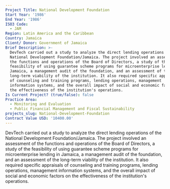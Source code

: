```yaml
---
Project Title: National Development Foundation
Start Year: '1986'
End Year: '1986'
ISO3 Code:
  - JAM
Region: Latin America and the Caribbean
Country: Jamaica
Client/ Donor: Government of Jamaica
Brief Description: >-
  DevTech carried out a study to analyze the direct lending operations of the
  National Development Foundation/Jamaica. The project involved an assessment of
  the functions and operations of the Board of Directors, a study of the
  feasibility of using guarantee scheme programs for microenterprise lending in
  Jamaica, a management audit of the foundation, and an assessment of the
  long-term viability of the institution. It also required specific appraisals
  of counseling and training programs, lending operations, management
  information systems, and the overall impact of social and economic factors on
  the effectiveness of the institution's operations.
Is Current Project? (true/false): false
Practice Area:
  - Monitoring and Evaluation
  - Public Financial Management and Fiscal Sustainability
projects_slug: National-Development-Foundation
Contract Value USD: '10400.00'
---
```

DevTech carried out a study to analyze the direct lending operations of the National Development Foundation/Jamaica. The project involved an assessment of the functions and operations of the Board of Directors, a study of the feasibility of using guarantee scheme programs for microenterprise lending in Jamaica, a management audit of the foundation, and an assessment of the long-term viability of the institution. It also required specific appraisals of counseling and training programs, lending operations, management information systems, and the overall impact of social and economic factors on the effectiveness of the institution's operations.